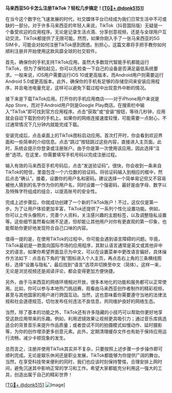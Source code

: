 **马来西亚5G卡怎么注册TikTok？轻松几步搞定！[[TG💪+ @donk5151](https://t.me/s/donk5151)]**

在当今这个数字化飞速发展的时代，社交媒体平台已经成为我们日常生活中不可或缺的一部分。对于许多马来西亚的年轻人来说，TikTok（抖音国际版）无疑是一个备受欢迎的应用程序。无论是记录生活点滴、分享创意视频，还是与全球用户互动交流，TikTok都提供了无限可能。然而，如果你刚入手了一张马来西亚的5G SIM卡，可能会对如何注册TikTok感到困惑。别担心，这篇文章将手把手教你如何顺利注册并开始使用这款风靡全球的社交软件。

首先，确保你的手机支持TikTok应用。虽然大多数现代智能手机都能运行TikTok，但为了保险起见，你可以先检查一下自己的设备是否满足最低系统要求。一般来说，iOS用户需要运行iOS 10或更高版本，而Android用户则需要运行Android 5.0或更高版本。此外，确保你的手机有足够的存储空间来安装应用程序，并且电池电量充足，这样可以避免下载过程中出现意外中断的情况。

接下来是下载TikTok应用。打开你的手机应用商店——对于iPhone用户来说是App Store，而对于Android用户则是Google Play商店。在搜索栏中输入“TikTok”即可找到官方应用程序。点击“获取”或“安装”按钮，等待几秒钟，应用就会自动下载到你的手机上。如果你的网络连接速度较慢，可能需要一点耐心，不过通常情况下几分钟内就能完成下载。

安装完成后，点击桌面上的TikTok图标启动应用。首次打开时，你会看到欢迎界面和一些简单的介绍信息。点击“跳过”按钮跳过这些内容，直接进入主页面。此时，系统会提示你登录或注册账户。由于你是第一次使用该应用，因此选择“注册”选项。在这里，你需要填写手机号码以完成注册过程。

输入有效的马来西亚手机号码后，点击“发送验证码”。很快，你会收到一条来自TikTok的短信，里面包含一个六位数的验证码。将验证码输入到相应的框中，然后点击“确认”。接着，设置你的用户名和密码。建议选择一个简单易记但又不容易被他人猜到的名字作为你的用户名，同时设置一个强密码，最好是由字母、数字以及特殊字符组成的组合，以提高账号的安全性。

完成上述步骤后，你就成功创建了一个新的TikTok账户！不过，这仅仅是第一步。为了让用户体验更加丰富，TikTok还提供了一系列个性化设置功能。例如，你可以上传头像照片，完善个人资料，关注感兴趣的主题标签，以及调整隐私设置等。这些细节虽然看似微不足道，但却能让其他用户对你有更直观的第一印象，也能帮助你更好地发现符合自己口味的内容。

值得一提的是，在使用TikTok的过程中，你可能会遇到语言障碍的问题。毕竟，TikTok最初是一款面向国际市场的应用程序，其默认语言通常是英文或其他非中文的语言。如果你希望界面显示为中文，可以在设置菜单中更改语言偏好。具体操作方法如下：点击右下角的“我”图标进入个人主页，再点击右上角的三条横线图标，选择“设置与隐私”，最后找到“语言”选项并切换至中文（简体）。这样一来，无论是浏览视频还是阅读评论，都会变得更加方便快捷。

另外，由于马来西亚的网络环境相对开放，很多本地化的功能和服务都可以正常使用。比如，你可以参与本地热门挑战赛，观看由马来西亚创作者制作的精彩视频，甚至与其他国家的用户进行跨国互动。当然，这也意味着你需要遵守当地的法律法规和社会道德规范，切勿发布任何违法不良信息，共同维护良好的网络生态。

当然，除了基本的功能之外，TikTok还有许多隐藏的小技巧可以帮助你更好地享受这款应用带来的乐趣。例如，利用滤镜效果让视频更具吸引力；通过音乐库挑选适合的背景音乐来提升作品质量；或者尝试不同的拍摄模式如慢动作、延时摄影等，为你的创作增添更多创意元素。此外，定期清理缓存文件也有助于保持应用运行流畅，减少卡顿现象的发生。

总而言之，注册并使用TikTok其实并不复杂，只要按照上述步骤一步步操作即可顺利完成。无论是娱乐休闲还是职业发展，TikTok都能够为你提供广阔的舞台。当然，在享受科技带来便利的同时，我们也应该时刻保持警惕，合理安排上网时间，避免沉迷其中影响正常的学习和工作。希望大家都能充分利用这一强大的工具，创造出属于自己的精彩世界！

[[TG💪+ @donk5151](https://t.me/s/donk5151) ![Image](https://i.postimg.cc/rwNCRYN7/Snipaste-2025-04-30-17-27-05.png)]